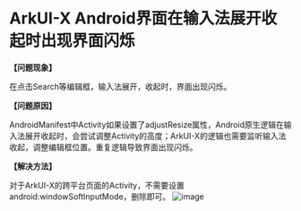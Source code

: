 # ArkUI-X Android界面在输入法展开收起时出现界面闪烁

**【问题现象】**

在点击Search等编辑框，输入法展开，收起时，界面出现闪烁。

**【问题原因】**

AndroidManifest中Activity如果设置了adjustResize属性，Android原生逻辑在输入法展开收起时，会尝试调整Activity的高度；ArkUI-X的逻辑也需要监听输入法收起，调整编辑框位置。重复逻辑导致界面出现闪烁。

**【解决方法】**

对于ArkUI-X的跨平台页面的Activity，不需要设置android:windowSoftInputMode，删除即可。
![image](../figures/dev-faq-15.png)<br/>
